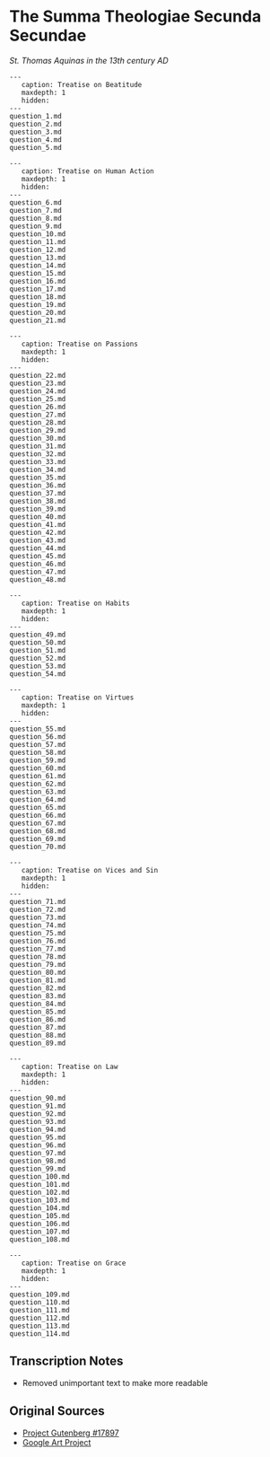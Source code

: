 # The Summa Theologiae Secunda Secundae
*St. Thomas Aquinas in the 13th century AD*

```{toctree}
---
   caption: Treatise on Beatitude
   maxdepth: 1
   hidden:
---
question_1.md
question_2.md
question_3.md
question_4.md
question_5.md
```

```{toctree}
---
   caption: Treatise on Human Action
   maxdepth: 1
   hidden:
---
question_6.md
question_7.md
question_8.md
question_9.md
question_10.md
question_11.md
question_12.md
question_13.md
question_14.md
question_15.md
question_16.md
question_17.md
question_18.md
question_19.md
question_20.md
question_21.md
```

```{toctree}
---
   caption: Treatise on Passions
   maxdepth: 1
   hidden:
---
question_22.md
question_23.md
question_24.md
question_25.md
question_26.md
question_27.md
question_28.md
question_29.md
question_30.md
question_31.md
question_32.md
question_33.md
question_34.md
question_35.md
question_36.md
question_37.md
question_38.md
question_39.md
question_40.md
question_41.md
question_42.md
question_43.md
question_44.md
question_45.md
question_46.md
question_47.md
question_48.md
```

```{toctree}
---
   caption: Treatise on Habits
   maxdepth: 1
   hidden:
---
question_49.md
question_50.md
question_51.md
question_52.md
question_53.md
question_54.md
```

```{toctree}
---
   caption: Treatise on Virtues
   maxdepth: 1
   hidden:
---
question_55.md
question_56.md
question_57.md
question_58.md
question_59.md
question_60.md
question_61.md
question_62.md
question_63.md
question_64.md
question_65.md
question_66.md
question_67.md
question_68.md
question_69.md
question_70.md
```

```{toctree}
---
   caption: Treatise on Vices and Sin
   maxdepth: 1
   hidden:
---
question_71.md
question_72.md
question_73.md
question_74.md
question_75.md
question_76.md
question_77.md
question_78.md
question_79.md
question_80.md
question_81.md
question_82.md
question_83.md
question_84.md
question_85.md
question_86.md
question_87.md
question_88.md
question_89.md
```

```{toctree}
---
   caption: Treatise on Law
   maxdepth: 1
   hidden:
---
question_90.md
question_91.md
question_92.md
question_93.md
question_94.md
question_95.md
question_96.md
question_97.md
question_98.md
question_99.md
question_100.md
question_101.md
question_102.md
question_103.md
question_104.md
question_105.md
question_106.md
question_107.md
question_108.md
```

```{toctree}
---
   caption: Treatise on Grace
   maxdepth: 1
   hidden:
---
question_109.md
question_110.md
question_111.md
question_112.md
question_113.md
question_114.md
```

## Transcription Notes
* Removed unimportant text to make more readable

## Original Sources
* [Project Gutenberg #17897](https://www.gutenberg.org/ebooks/17897)
* [Google Art Project](https://commons.wikimedia.org/wiki/File:Francisco_de_Zurbar%C3%A1n_001.jpg)
